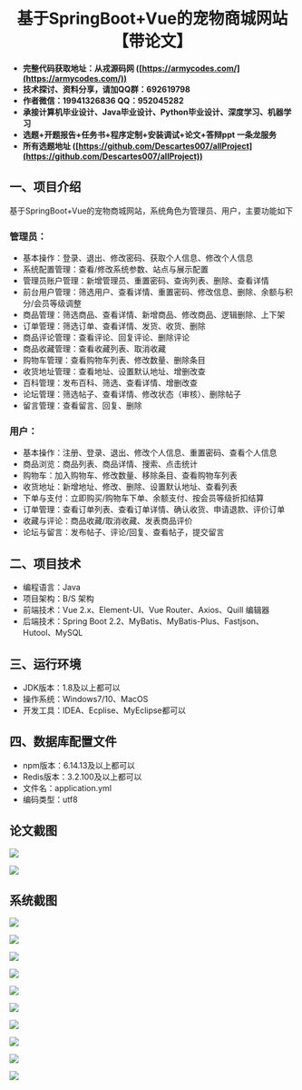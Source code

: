 ﻿<h1 align="center">基于SpringBoot+Vue的宠物商城网站【带论文】</h1></p>

- <b>完整代码获取地址：从戎源码网 ([https://armycodes.com/](https://armycodes.com/))</b>
- <b>技术探讨、资料分享，请加QQ群：692619798</b>
- <b>作者微信：19941326836  QQ：952045282</b>
- <b>承接计算机毕业设计、Java毕业设计、Python毕业设计、深度学习、机器学习</b>
- <b>选题+开题报告+任务书+程序定制+安装调试+论文+答辩ppt 一条龙服务</b>
- <b>所有选题地址 ([https://github.com/Descartes007/allProject](https://github.com/Descartes007/allProject)) </b>

## 一、项目介绍

基于SpringBoot+Vue的宠物商城网站，系统角色为管理员、用户，主要功能如下
### 管理员：
- 基本操作：登录、退出、修改密码、获取个人信息、修改个人信息
- 系统配置管理：查看/修改系统参数、站点与展示配置
- 管理员账户管理：新增管理员、重置密码、查询列表、删除、查看详情
- 前台用户管理：筛选用户、查看详情、重置密码、修改信息、删除、余额与积分/会员等级调整
- 商品管理：筛选商品、查看详情、新增商品、修改商品、逻辑删除、上下架
- 订单管理：筛选订单、查看详情、发货、收货、删除
- 商品评论管理：查看评论、回复评论、删除评论
- 商品收藏管理：查看收藏列表、取消收藏
- 购物车管理：查看购物车列表、修改数量、删除条目
- 收货地址管理：查看地址、设置默认地址、增删改查
- 百科管理：发布百科、筛选、查看详情、增删改查
- 论坛管理：筛选帖子、查看详情、修改状态（审核）、删除帖子
- 留言管理：查看留言、回复、删除
### 用户：
- 基本操作：注册、登录、退出、修改个人信息、重置密码、查看个人信息
- 商品浏览：商品列表、商品详情、搜索、点击统计
- 购物车：加入购物车、修改数量、移除条目、查看购物车列表
- 收货地址：新增地址、修改、删除、设置默认地址、查看列表
- 下单与支付：立即购买/购物车下单、余额支付、按会员等级折扣结算
- 订单管理：查看订单列表、查看订单详情、确认收货、申请退款、评价订单
- 收藏与评论：商品收藏/取消收藏、发表商品评价
- 论坛与留言：发布帖子、评论/回复、查看帖子，提交留言

## 二、项目技术

- 编程语言：Java
- 项目架构：B/S 架构
- 前端技术：Vue 2.x、Element-UI、Vue Router、Axios、Quill 编辑器
- 后端技术：Spring Boot 2.2、MyBatis、MyBatis-Plus、Fastjson、Hutool、MySQL


## 三、运行环境

- JDK版本：1.8及以上都可以
- 操作系统：Windows7/10、MacOS
- 开发工具：IDEA、Ecplise、MyEclipse都可以

## 四、数据库配置文件

- npm版本：6.14.13及以上都可以
- Redis版本：3.2.100及以上都可以
- 文件名：application.yml
- 编码类型：utf8

## 论文截图

![](screenshot/1.png)

![](screenshot/2.png)

## 系统截图

![](screenshot/3.png)

![](screenshot/4.png)

![](screenshot/5.png)

![](screenshot/6.png)

![](screenshot/7.png)

![](screenshot/8.png)

![](screenshot/9.png)

![](screenshot/10.png)

![](screenshot/11.png)

![](screenshot/12.png)
